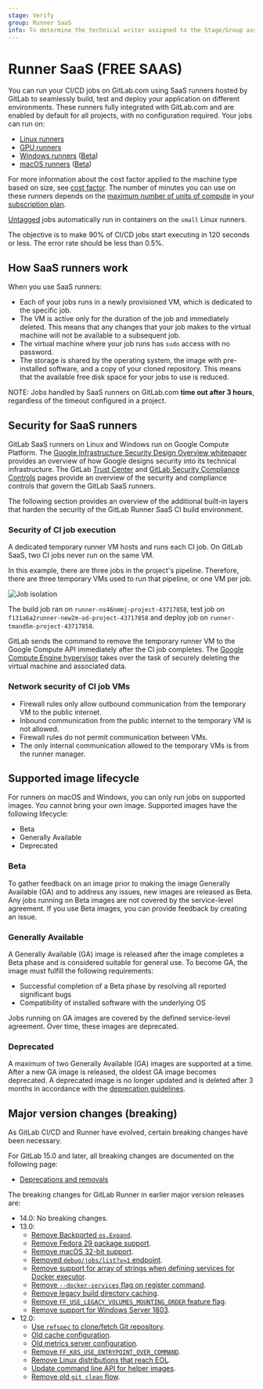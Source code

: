```yaml
---
stage: Verify
group: Runner SaaS
info: To determine the technical writer assigned to the Stage/Group associated with this page, see https://handbook.gitlab.com/handbook/product/ux/technical-writing/#assignments
---
```


# Runner SaaS **(FREE SAAS)**

You can run your CI/CD jobs on GitLab.com using SaaS runners hosted by GitLab to seamlessly build, test and deploy
your application on different environments.
These runners fully integrated with GitLab.com and are enabled by default for all projects, with no configuration required.
Your jobs can run on:

- [Linux runners](saas/linux_saas_runner.md)
- [GPU runners](saas/gpu_saas_runner.md)
- [Windows runners](saas/windows_saas_runner.md) ([Beta](../../policy/experiment-beta-support.md#beta))
- [macOS runners](saas/macos_saas_runner.md) ([Beta](../../policy/experiment-beta-support.md#beta))

For more information about the cost factor applied to the machine type based on size, see [cost factor](../../ci/pipelines/cicd_minutes.md#cost-factor).
The number of minutes you can use on these runners depends on the [maximum number of units of compute](../pipelines/cicd_minutes.md)
in your [subscription plan](https://about.gitlab.com/pricing/).

[Untagged](../../ci/runners/configure_runners.md#use-tags-to-control-which-jobs-a-runner-can-run) jobs automatically run in containers
on the `small` Linux runners.

The objective is to make 90% of CI/CD jobs start executing in 120 seconds or less. The error rate should be less than 0.5%.

## How SaaS runners work

When you use SaaS runners:

- Each of your jobs runs in a newly provisioned VM, which is dedicated to the specific job.
- The VM is active only for the duration of the job and immediately deleted. This means that any changes that your job makes to the virtual machine will not be available to a subsequent job.
- The virtual machine where your job runs has `sudo` access with no password.
- The storage is shared by the operating system, the image with pre-installed software, and a copy of your cloned repository.
This means that the available free disk space for your jobs to use is reduced.

NOTE:
Jobs handled by SaaS runners on GitLab.com **time out after 3 hours**, regardless of the timeout configured in a project.

## Security for SaaS runners

GitLab SaaS runners on Linux and Windows run on Google Compute Platform.
The [Google Infrastructure Security Design Overview whitepaper](https://cloud.google.com/docs/security/infrastructure/design/resources/google_infrastructure_whitepaper_fa.pdf)
provides an overview of how Google designs security into its technical infrastructure.
The GitLab [Trust Center](https://about.gitlab.com/security/) and
[GitLab Security Compliance Controls](https://about.staging.gitlab.com/handbook/engineering/security/security-assurance/security-compliance/sec-controls.html)
pages provide an overview of the security and compliance controls that govern the GitLab SaaS runners.

The following section provides an overview of the additional built-in layers that harden the security of the GitLab Runner SaaS CI build environment.

### Security of CI job execution

A dedicated temporary runner VM hosts and runs each CI job. On GitLab SaaS, two CI jobs never run on the same VM.

In this example, there are three jobs in the project's pipeline. Therefore, there are three temporary VMs used to run that pipeline, or one VM per job.

![Job isolation](img/build_isolation.png)

The build job ran on `runner-ns46nmmj-project-43717858`, test job on `f131a6a2runner-new2m-od-project-43717858` and deploy job on `runner-tmand5m-project-43717858`.

GitLab sends the command to remove the temporary runner VM to the Google Compute API immediately after the CI job completes. The [Google Compute Engine hypervisor](https://cloud.google.com/blog/products/gcp/7-ways-we-harden-our-kvm-hypervisor-at-google-cloud-security-in-plaintext)
takes over the task of securely deleting the virtual machine and associated data.

### Network security of CI job VMs

- Firewall rules only allow outbound communication from the temporary VM to the public internet.
- Inbound communication from the public internet to the temporary VM is not allowed.
- Firewall rules do not permit communication between VMs.
- The only internal communication allowed to the temporary VMs is from the runner manager.

## Supported image lifecycle

For runners on macOS and Windows, you can only run jobs on supported images. You cannot bring your own image. Supported images have the following lifecycle:

- Beta
- Generally Available
- Deprecated

### Beta

To gather feedback on an image prior to making the image Generally Available (GA) and to address
any issues, new images are released as Beta. Any jobs running on Beta images are not
covered by the service-level agreement. If you use Beta images, you can provide feedback
by creating an issue.

### Generally Available

A Generally Available (GA) image is released after the image completes a Beta phase
and is considered suitable for general use. To become GA, the
image must fulfill the following requirements:

- Successful completion of a Beta phase by resolving all reported significant bugs
- Compatibility of installed software with the underlying OS

Jobs running on GA images are covered by the defined service-level agreement. Over time, these images are deprecated.

### Deprecated

A maximum of two Generally Available (GA) images are supported at a time. After a new GA image is released,
the oldest GA image becomes deprecated. A deprecated image is no longer
updated and is deleted after 3 months in accordance with the [deprecation guidelines](../../development/deprecation_guidelines/index.md).

## Major version changes (breaking)

As GitLab CI/CD and Runner have evolved, certain breaking changes have been necessary.

For GitLab 15.0 and later, all breaking changes are documented on the following page:

- [Deprecations and removals](../../update/deprecations.md)

The breaking changes for GitLab Runner in earlier major version releases are:

- 14.0: No breaking changes.
- 13.0:
  - [Remove Backported `os.Expand`](https://gitlab.com/gitlab-org/gitlab-runner/-/issues/4915).
  - [Remove Fedora 29 package support](https://gitlab.com/gitlab-org/gitlab-runner/-/issues/16158).
  - [Remove macOS 32-bit support](https://gitlab.com/gitlab-org/gitlab-runner/-/issues/25466).
  - [Removed `debug/jobs/list?v=1` endpoint](https://gitlab.com/gitlab-org/gitlab-runner/-/issues/6361).
  - [Remove support for array of strings when defining services for Docker executor](https://gitlab.com/gitlab-org/gitlab-runner/-/issues/4922).
  - [Remove `--docker-services` flag on register command](https://gitlab.com/gitlab-org/gitlab-runner/-/issues/6404).
  - [Remove legacy build directory caching](https://gitlab.com/gitlab-org/gitlab-runner/-/issues/4180).
  - [Remove `FF_USE_LEGACY_VOLUMES_MOUNTING_ORDER` feature flag](https://gitlab.com/gitlab-org/gitlab-runner/-/issues/6581).
  - [Remove support for Windows Server 1803](https://gitlab.com/gitlab-org/gitlab-runner/-/issues/6553).
- 12.0:
  - [Use `refspec` to clone/fetch Git repository](https://gitlab.com/gitlab-org/gitlab-runner/-/issues/4069).
  - [Old cache configuration](https://gitlab.com/gitlab-org/gitlab-runner/-/issues/4070).
  - [Old metrics server configuration](https://gitlab.com/gitlab-org/gitlab-runner/-/issues/4072).
  - [Remove `FF_K8S_USE_ENTRYPOINT_OVER_COMMAND`](https://gitlab.com/gitlab-org/gitlab-runner/-/issues/4073).
  - [Remove Linux distributions that reach EOL](https://gitlab.com/gitlab-org/gitlab-runner/-/merge_requests/1130).
  - [Update command line API for helper images](https://gitlab.com/gitlab-org/gitlab-runner/-/issues/4013).
  - [Remove old `git clean` flow](https://gitlab.com/gitlab-org/gitlab-runner/-/issues/4175).
